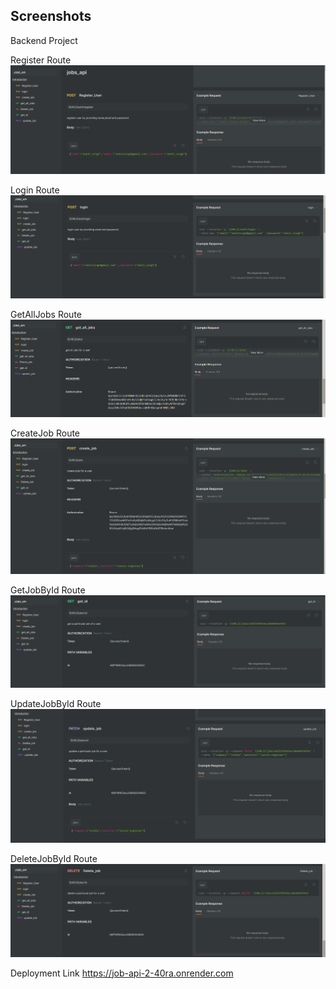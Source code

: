 ## Screenshots

Backend Project


Register Route
![Register](./assets/register.png)

Login Route
![Login](./assets/login.png)

GetAllJobs Route
![GetAllJobs](./assets/getall.png)

CreateJob Route
![CreateJob](./assets/create.png)

GetJobById Route
![GetJobById](./assets/getone.png)


UpdateJobById Route
![UpdateJobById](./assets/update.png)

DeleteJobById Route
![DeleteJobById](./assets/delete.png)



Deployment Link https://job-api-2-40ra.onrender.com

